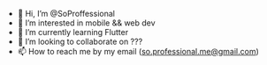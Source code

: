 - 👋 Hi, I’m @SoProffessional
- 👀 I’m interested in mobile && web dev
- 🌱 I’m currently learning Flutter
- 💞️ I’m looking to collaborate on ???
- 📫 How to reach me by my email (so.professional.me@gmail.com)

<!---
SoProffessional/SoProffessional is a ✨ special ✨ repository because its `README.md` (this file) appears on your GitHub profile.
You can click the Preview link to take a look at your changes.
--->
